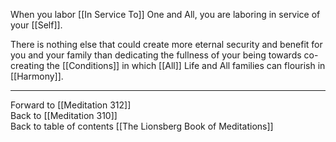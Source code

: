 When you labor [[In Service To]] One and All, you are laboring in service of your [[Self]]. 

There is nothing else that could create more eternal security and benefit for you and your family than dedicating the fullness of your being towards co-creating the [[Conditions]] in which [[All]] Life and All families can flourish in [[Harmony]]. 

___

Forward to [[Meditation 312]]  
Back to [[Meditation 310]]  
Back to table of contents [[The Lionsberg Book of Meditations]]  